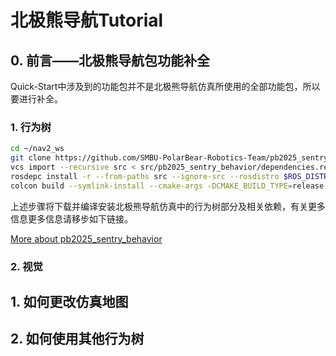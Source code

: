 # 北极熊导航Tutorial

## 0. 前言——北极熊导航包功能补全

Quick-Start中涉及到的功能包并不是北极熊导航仿真所使用的全部功能包，所以要进行补全。

### 1. 行为树

```bash
cd ~/nav2_ws
git clone https://github.com/SMBU-PolarBear-Robotics-Team/pb2025_sentry_behavior.git src/pb2025_sentry_behavior
vcs import --recursive src < src/pb2025_sentry_behavior/dependencies.repos
rosdepc install -r --from-paths src --ignore-src --rosdistro $ROS_DISTRO -y
colcon build --symlink-install --cmake-args -DCMAKE_BUILD_TYPE=release
```

上述步骤将下载并编译安装北极熊导航仿真中的行为树部分及相关依赖，有关更多信息更多信息请移步如下链接。

[More about pb2025_sentry_behavior](https://github.com/SMBU-PolarBear-Robotics-Team/pb2025_sentry_behavior)

### 2. 视觉



## 1. 如何更改仿真地图

## 2. 如何使用其他行为树